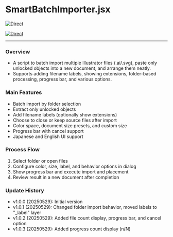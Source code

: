# SmartBatchImporter.jsx

[![Direct](https://img.shields.io/badge/Direct%20Link-SmartBatchImporter.jsx-ffcc00.svg)](https://github.com/swwwitch/illustrator-scripts/blob/master/jsx/files/SmartBatchImporter.jsx)

[![Direct](https://img.shields.io/badge/Back%20to%20home-All%20scripts-cccccc.svg)](https://github.com/swwwitch/illustrator-scripts/blob/master/README.md)

---

### Overview

- A script to batch import multiple Illustrator files (.ai/.svg), paste only unlocked objects into a new document, and arrange them neatly.
- Supports adding filename labels, showing extensions, folder-based processing, progress bar, and various options.

### Main Features

- Batch import by folder selection
- Extract only unlocked objects
- Add filename labels (optionally show extensions)
- Choose to close or keep source files after import
- Color space, document size presets, and custom size
- Progress bar with cancel support
- Japanese and English UI support

### Process Flow

1. Select folder or open files
2. Configure color, size, label, and behavior options in dialog
3. Show progress bar and execute import and placement
4. Review result in a new document after completion

### Update History

- v1.0.0 (20250529): Initial version
- v1.0.1 (20250529): Changed folder import behavior, moved labels to "_label" layer
- v1.0.2 (20250529): Added file count display, progress bar, and cancel option
- v1.0.3 (20250529): Added progress count display (n/N)